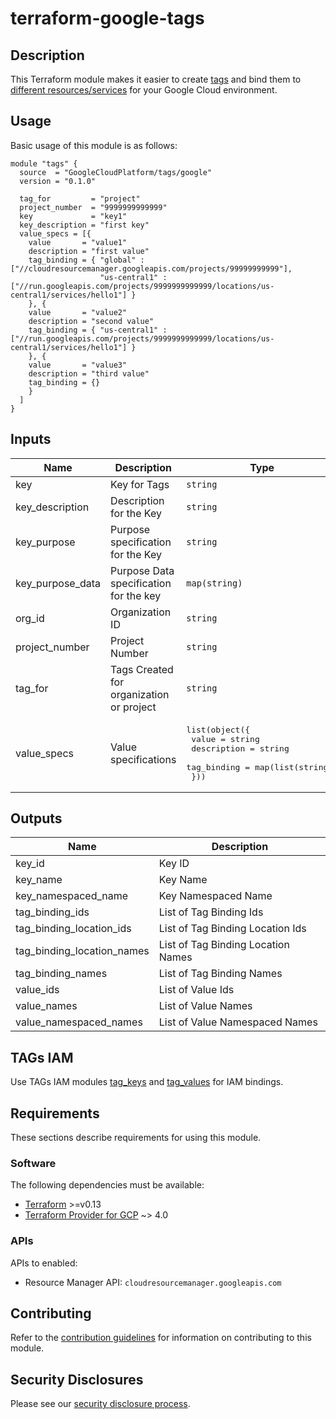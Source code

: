 # terraform-google-tags

## Description
This Terraform module makes it easier to create [tags](https://cloud.google.com/resource-manager/docs/tags/tags-overview) and bind them to [different resources/services](https://cloud.google.com/resource-manager/docs/tags/tags-supported-services) for your Google Cloud environment.


## Usage

Basic usage of this module is as follows:

```hcl
module "tags" {
  source  = "GoogleCloudPlatform/tags/google"
  version = "0.1.0"

  tag_for         = "project"
  project_number  = "9999999999999"
  key             = "key1"
  key_description = "first key"
  value_specs = [{
    value       = "value1"
    description = "first value"
    tag_binding = { "global" : ["//cloudresourcemanager.googleapis.com/projects/99999999999"],
                    "us-central1" : ["//run.googleapis.com/projects/9999999999999/locations/us-central1/services/hello1"] }
    }, {
    value       = "value2"
    description = "second value"
    tag_binding = { "us-central1" : ["//run.googleapis.com/projects/9999999999999/locations/us-central1/services/hello1"] }
    }, {
    value       = "value3"
    description = "third value"
    tag_binding = {}
    }
  ]
}
```

<!-- BEGINNING OF PRE-COMMIT-TERRAFORM DOCS HOOK -->
## Inputs

| Name | Description | Type | Default | Required |
|------|-------------|------|---------|:--------:|
| key | Key for Tags | `string` | n/a | yes |
| key\_description | Description for the Key | `string` | `""` | no |
| key\_purpose | Purpose specification for the Key | `string` | `""` | no |
| key\_purpose\_data | Purpose Data specification for the key | `map(string)` | `{}` | no |
| org\_id | Organization ID | `string` | `""` | no |
| project\_number | Project Number | `string` | `""` | no |
| tag\_for | Tags Created for organization or project | `string` | `"organization"` | no |
| value\_specs | Value specifications | <pre>list(object({<br>    value       = string<br>    description = string<br>    tag_binding = map(list(string))<br>  }))</pre> | `[]` | no |

## Outputs

| Name | Description |
|------|-------------|
| key\_id | Key ID |
| key\_name | Key Name |
| key\_namespaced\_name | Key Namespaced Name |
| tag\_binding\_ids | List of Tag Binding Ids |
| tag\_binding\_location\_ids | List of Tag Binding Location Ids |
| tag\_binding\_location\_names | List of Tag Binding Location Names |
| tag\_binding\_names | List of Tag Binding Names |
| value\_ids | List of Value Ids |
| value\_names | List of Value Names |
| value\_namespaced\_names | List of Value Namespaced Names |

<!-- END OF PRE-COMMIT-TERRAFORM DOCS HOOK -->

## TAGs IAM

Use TAGs IAM modules [tag_keys](https://github.com/terraform-google-modules/terraform-google-iam/tree/master/modules/tag_keys_iam) and [tag_values](https://github.com/terraform-google-modules/terraform-google-iam/blob/master/modules/tag_values_iam) for IAM bindings.

## Requirements

These sections describe requirements for using this module.

### Software

The following dependencies must be available:

- [Terraform][terraform] >=v0.13
- [Terraform Provider for GCP][terraform-provider-gcp] ~> 4.0

### APIs

APIs to enabled:
- Resource Manager API: `cloudresourcemanager.googleapis.com`

## Contributing

Refer to the [contribution guidelines](./CONTRIBUTING.md) for
information on contributing to this module.

[iam-module]: https://registry.terraform.io/modules/terraform-google-modules/iam/google
[project-factory-module]: https://registry.terraform.io/modules/terraform-google-modules/project-factory/google
[terraform-provider-gcp]: https://www.terraform.io/docs/providers/google/index.html
[terraform]: https://www.terraform.io/downloads.html

## Security Disclosures

Please see our [security disclosure process](./SECURITY.md).
